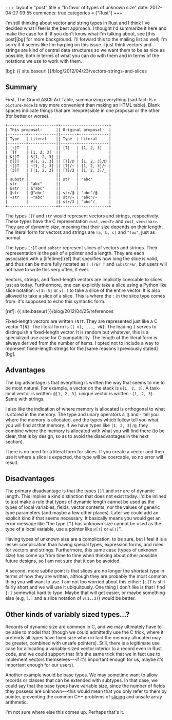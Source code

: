 +++
layout = "post"
title = "In favor of types of unknown size"
date: 2012-04-27 09:55
comments: true
categories = ["Rust"]
+++

I'm still thinking about vector and string types in Rust and I think
I've decided what I feel is the best approach.  I thought I'd
summarize it here and make the case for it.  If you don't know what
I'm talking about, see [this post][bg] for more background.  I'll
forward this to the mailing list as well; I'm sorry if it seems like
I'm harping on this issue.  I just think vectors and strings are kind
of central data structures so we want them to be as nice as possible,
both in terms of what you can do with them and in terms of the
notations we use to work with them.

[bg]: {{ site.baseurl }}/blog/2012/04/23/vectors-strings-and-slices

## Summary

First, The Grand ASCII Art Table, summarizing everything (sad fact:
`M-x picture-mode` is way more convenient than making an HTML table).
Blank spaces indicate things that are inexpressible in one proposal or
the other (for better or worse).

```
+---------------------++---------------------+
| This proposal:      || Original proposal:  |
|--------+------------||-------+-------------|
| Type   | Literal    || Type  | Literal     |
|--------+------------||-------+-------------|
| [:]T   |            || [T]   | [1, 2, 3]   |
| []T    | [1, 2, 3]  ||       |             |
| &[]T   | &[1, 2, 3] ||       |             |
| @[]T   | @[1, 2, 3] || [T]/@ | [1, 2, 3]/@ |
| ~[]T   | ~[1, 2, 3] || [T]/~ | [1, 2, 3]/~ |
| [3]T   | [|1, 2, 3] || [T]/3 | [1, 2, 3]/_ |
|        |            ||       |             |
| substr |            || str   | "abc"       |
| str    | "abc"      ||       |             |
| &str   | &"abc"     ||       |             |
| @str   | @"abc"     || str/@ | "abc"/@     |
| ~str   | ~"abc"     || str/~ | "abc"/~     |
|        |            || str/3 | "abc"/_     |
+---------------------++---------------------+
```

The types `[]T` and `str` would represent vectors and strings,
respectively.  These types have the C representation `rust_vec<T>` and
`rust_vec<char>`.  They are of *dynamic size*, meaning that their size
depends on their length.  The literal form for vectors and strings are
`[a, b, c]` and `"foo"`, just as normal.

The types `[:]T` and `substr` represent slices of vectors and strings.
Their representation is the pair of a pointer and a length.  They are
each associated with a [lifetime][ref] that specifies how long the
slice is valid, and thus can be more fully notated as `[:]/&r T` and
`substr/&r`, but users will not have to write this very often, if
ever.

Vectors, strings, and fixed-length vectors are implicitly coercable to
slices just as today.  Furthermore, one can explicitly take a slice
using a Python like slice notation: `v[3:-5]` or `v[:]` to take a
slice of the entire vector.  It is also allowed to take a slice of a
slice.  This is where the `:` in the slice type comes from: it's
supposed to echo this syntactic form.

[ref]: {{ site.baseurl }}/blog/2012/04/25/references

Fixed-length vectors are written `[N]T`.  They are represented just
like a C vector `T[N]`.  The literal form is `[| v1, ..., vN]`. The
leading `|` serves to distinguish a fixed-length vector.  It is random
but whatever, this is a specialized use case for C compatibility.  The
length of the literal form is always derived from the number of items.
I opted not to include a way to represent fixed-length strings for the
[same reasons I previously stated][bg].

## Advantages

The big advantage is that everything is written the way that seems to
me to be most natural.  For example, a vector on the stack is
`&[1, 2, 3]`.  A task-local vector is written: `@[1, 2, 3]`.  unique
vector is written `~[1, 2, 3]`.  Same with strings.  

I also like the indication of where memory is allocated is orthogonal
to what is stored in the memory. The type and unary operators `&`, `@`
and `~` tell you where the memory is allocated, and the types which
follow tell you what you will find at that memory.  If we have types
like `[1, 2, 3]/@`, they combine where the memory is allocated with
what you will find there (to be clear, that is by design, so as to
avoid the disadvantages in the next section).

There is no need for a literal form for slices.  If you create a
vector and then use it where a slice is expected, the type will be
coercable, so no error will result.

## Disadvantages

The primary disadvantage is that the types `[]T` and `str` are of
dynamic length.  This implies a kind distinction that does not exist
today.  I'd be inlined to just make a rule that types of dynamic
length cannot be used as the types of local variables, fields, vector
contents, nor the values of generic type parameters (and maybe a few
other places).  Later we could add an explicit kind if that seems
necessary.  It basically means you would get an error message like
"the type `[T]` has unknown size cannot be used as the type of a local
variable, use a pointer like `@[T]` or `&[T]`".

Having types of unknown size are a complication, to be sure, but I
feel it is a lesser complication than having special types, expression
forms, and rules for vectors and strings.  Furthermore, this same case
(types of unknown size) has come up from time to time when thinking
about other possible future designs, so I am not sure that it can be
avoided.

A second, more subtle point is that slices are no longer the shortest
type in terms of how they are written, although they are probably the
most common thing you will want to use.  I am not too worried about
this either: `[:]T` is still fairly short and we will use it
ubiquitously.  One thing I don't like is that I find `[:]` somewhat
hard to type.  Maybe that will get easier, or maybe something else
(e.g, `[.]` and a slice notation of `v[1..3]`)  would be better.

## Other kinds of variably sized types...?

Records of dynamic size are common in C, and we may ultimately have to
be able to model that (though we could admittedly use the C trick,
where it pretends all types have fixed size when in fact the memory
allocated may be greater, combined with unsafe pointers). Still, there
is a legitimate use case for allocating a variably-sized vector
interior to a record even in Rust code, and we could support that
(it's the same trick that we in fact use to implement vectors
themselves---if it's important enough for us, maybe it's important
enough for our users).

Another example would be base types.  We may sometime want to allow
records or classes that can be extended with subtypes.  In that case,
we could say that the base types have variable size, since the number
of fields they possess are unknown---this would mean that you only
refer to them by pointer, preventing the common C++ problems of
[slicing][slice] and unsafe array arithmetic.

I'm not sure where else this comes up.  Perhaps that's it.

[slice]: http://stackoverflow.com/questions/274626/what-is-the-slicing-problem-in-c
